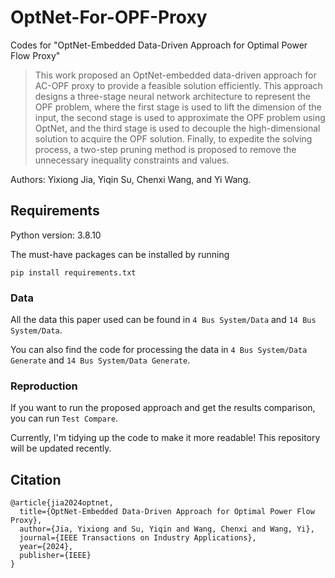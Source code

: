 # OptNet-For-OPF-Proxy
Codes for "OptNet-Embedded Data-Driven Approach for Optimal Power Flow Proxy"
> This work proposed an OptNet-embedded data-driven approach for AC-OPF proxy to provide a feasible solution efficiently. This approach designs a three-stage neural network architecture to represent the OPF problem, where the first stage is used to lift the dimension of the input, the second stage is used to approximate the OPF problem using OptNet, and the third stage is used to decouple the high-dimensional solution to acquire the OPF solution. Finally, to expedite the solving process, a two-step pruning method is proposed to remove the unnecessary inequality constraints and values.

Authors: Yixiong Jia, Yiqin Su, Chenxi Wang, and Yi Wang.

## Requirements
Python version: 3.8.10

The must-have packages can be installed by running
```
pip install requirements.txt
```

### Data
All the data this paper used can be found in ```4 Bus System/Data``` and ```14 Bus System/Data```. 

You can also find the code for processing the data in ```4 Bus System/Data Generate``` and ```14 Bus System/Data Generate```.

### Reproduction
If you want to run the proposed approach and get the results comparison, you can run ```Test Compare```.

Currently, I'm tidying up the code to make it more readable! This repository will be updated recently.

## Citation
```
@article{jia2024optnet,
  title={OptNet-Embedded Data-Driven Approach for Optimal Power Flow Proxy},
  author={Jia, Yixiong and Su, Yiqin and Wang, Chenxi and Wang, Yi},
  journal={IEEE Transactions on Industry Applications},
  year={2024},
  publisher={IEEE}
}
